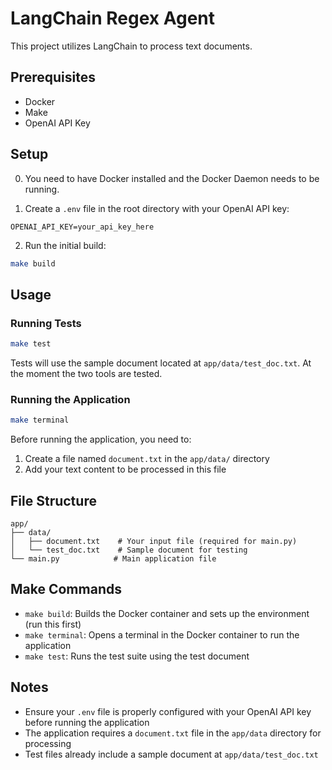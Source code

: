 # LangChain Regex Agent

This project utilizes LangChain to process text documents.

## Prerequisites
- Docker
- Make
- OpenAI API Key

## Setup
0. You need to have Docker installed and the Docker Daemon needs to be running.

1. Create a `.env` file in the root directory with your OpenAI API key:
```
OPENAI_API_KEY=your_api_key_here
```

2. Run the initial build:
```bash
make build
```

## Usage

### Running Tests
```bash
make test
```
Tests will use the sample document located at `app/data/test_doc.txt`.
At the moment the two tools are tested.

### Running the Application
```bash
make terminal
```

Before running the application, you need to:
1. Create a file named `document.txt` in the `app/data/` directory
2. Add your text content to be processed in this file

## File Structure

```
app/
├── data/
│   ├── document.txt    # Your input file (required for main.py)
│   └── test_doc.txt    # Sample document for testing
└── main.py            # Main application file
```

## Make Commands

- `make build`: Builds the Docker container and sets up the environment (run this first)
- `make terminal`: Opens a terminal in the Docker container to run the application
- `make test`: Runs the test suite using the test document

## Notes

- Ensure your `.env` file is properly configured with your OpenAI API key before running the application
- The application requires a `document.txt` file in the `app/data` directory for processing
- Test files already include a sample document at `app/data/test_doc.txt`
